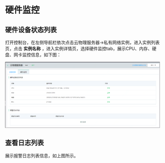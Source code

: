 # 硬件监控

## 硬件设备状态列表

打开控制台，在左侧导航栏依次点击云物理服务器->私有网络实例，进入实例列表页，点击 **实例名称** ，进入实例详情页，选择硬件监控tab，展示CPU、内存、硬盘、网卡监控信息，如下图：<br/>

![硬件监控](https://github.com/jdcloudcom/cn/blob/cn-cloud-physical-server-latest/documentation/Hyper-Converged-IDC/Cloud-Physical-Server/Image/cps-hardware-monitoring.png)

## 查看日志列表

展示报警日志列表信息，如上图所示。

